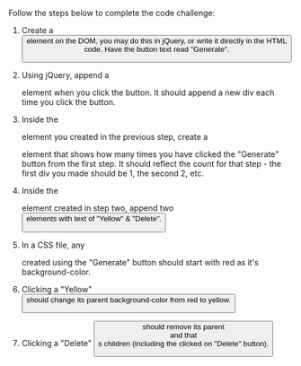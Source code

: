 Follow the steps below to complete the code challenge:

1. Create a <button> element on the DOM, you may do this in jQuery, or write it directly in the HTML code. Have the button text read "Generate".

2. Using jQuery, append a <div> element when you click the button. It should append a new div each time you click the button.

3. Inside the <div> element you created in the previous step, create a <p> element that shows how many times you have clicked the "Generate" button from the first step. It should reflect the count for that step - the first div you made should be 1, the second 2, etc.

4. Inside the <div> element created in step two, append two <button> elements with text of "Yellow" & "Delete".

5. In a CSS file, any <div> created using the "Generate" button should start with red as it's background-color.

6. Clicking a "Yellow" <button> should change its parent background-color from red to yellow.

7. Clicking a "Delete" <button> should remove its parent <div> and that <div>s children (including the clicked on "Delete" button).